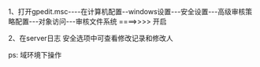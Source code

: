 1、打开gpedit.msc----在计算机配置--windows设置---安全设置---高级审核策略配置---对象访问---审核文件系统 ====>>>> 开启


2、在server日志  安全选项中可查看修改记录和修改人

ps: 域环境下操作


